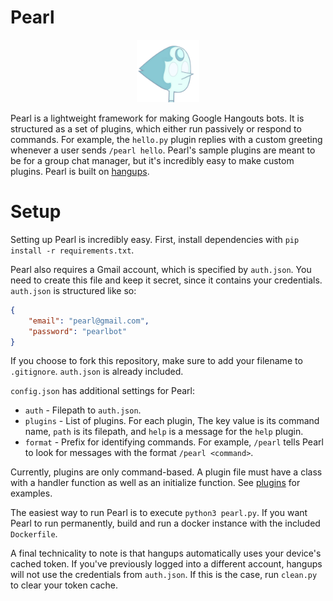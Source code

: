 # Pearl
<p align="center"><img src="pearl.png" width="100"/></p>

Pearl is a lightweight framework for making Google Hangouts bots. It is structured as a set of plugins, which either run passively or respond to commands. For example, the `hello.py` plugin replies with a custom greeting whenever a user sends `/pearl hello`. Pearl's sample plugins are meant to be for a group chat manager, but it's incredibly easy to make custom plugins. Pearl is built on [hangups](https://github.com/tdryer/hangups).

# Setup
Setting up Pearl is incredibly easy. First, install dependencies with `pip install -r requirements.txt`.

Pearl also requires a Gmail account, which is specified by `auth.json`. You need to create this file and keep it secret, since it contains your credentials. `auth.json` is structured like so:
```json
{
	"email": "pearl@gmail.com",
	"password": "pearlbot"
}
```
If you choose to fork this repository, make sure to add your filename to `.gitignore`. `auth.json` is already included.

`config.json` has additional settings for Pearl:
* `auth` - Filepath to `auth.json`.
* `plugins` - List of plugins. For each plugin, The key value is its command name, `path` is its filepath, and `help` is a message for the `help` plugin.
* `format` - Prefix for identifying commands. For example, `/pearl` tells Pearl to look for messages with the format `/pearl <command>`.

Currently, plugins are only command-based. A plugin file must have a class with a handler function as well as an initialize function. See [plugins](https://github.com/defund/pearl/tree/master/pearl/plugins) for examples.

The easiest way to run Pearl is to execute `python3 pearl.py`. If you want Pearl to run permanently, build and run a docker instance with the included `Dockerfile`.

A final technicality to note is that hangups automatically uses your device's cached token. If you've previously logged into a different account, hangups will not use the credentials from `auth.json`. If this is the case, run `clean.py` to clear your token cache.